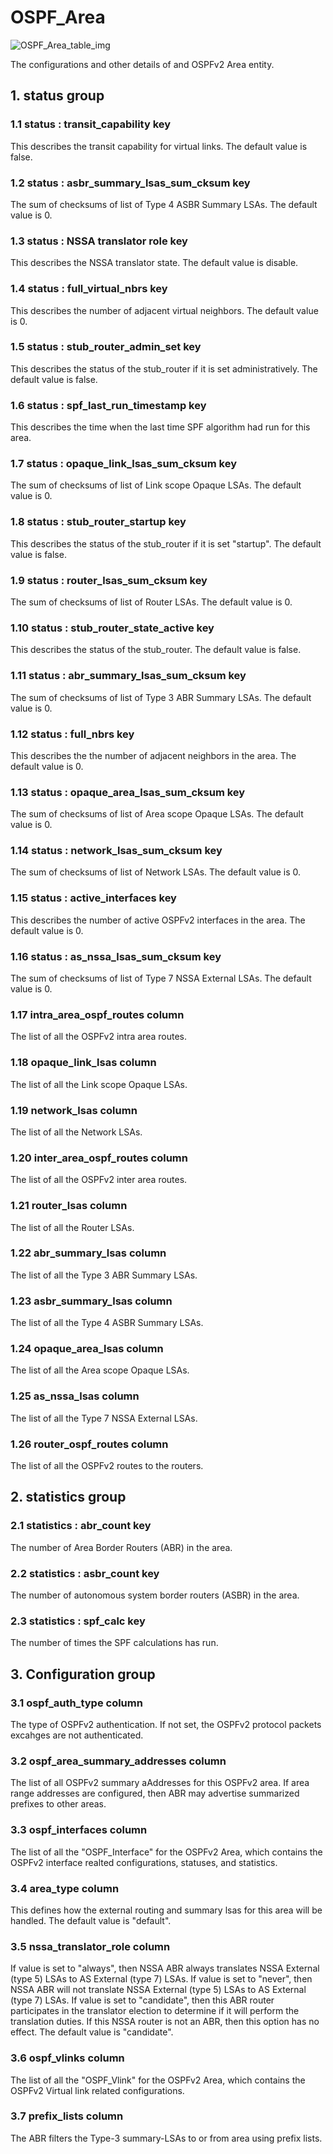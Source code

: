 # OSPF_Area

![OSPF_Area_table_img](http://www.plantuml.com/plantuml/img/0N01Z_v0StHXSdHrRMmAT6zdPNHePN8WUmfZR65pSo1FKr16NrDrRMrXSdbVGMHaScLpSmfZR65pSo1FKr16Nr9lTNHb2cDiONDp84zJK4PVGN9bOGfZR65pSo1FKr16NqbkT6LoPc5ZPGfZR65pSo1FKr16NqnJGGfz2azJK4PVGN9bOI0jP2q-84zJK4PVIMvqPN9cOMDb2azJK4PVGN9bOI0jP2q-84zJK4PVJ5D12azJK4PVGN9bOI0jP2q-84zJK4PVKtLjRM5oULz1P6HoPNDp2azJK4PVGN9bOI0jP2q-84zJK4PVKczrT6KAQ6baPI1ZQN9ZR6KAQ6baPI1jPMrYPN9p2cnbPsLkP21oQMTeT0fZRsvqQMvrRtCWR6bkPI0j83nYFdDqSczkPpmlOZuWScLcPN9bRcDb2cHlT7HbP21iQMvb82qWF6a-TsLXQpmlQJuWScLcPN9bRcDb2cLkP6nbPsLkP0f0PMvaTMri)

The configurations and other details of and OSPFv2 Area entity.

## 1. status group

### 1.1 status : transit_capability key

This describes the transit capability for virtual links. The default value is
false.

### 1.2 status : asbr_summary_lsas_sum_cksum key

The sum of checksums of list of Type 4 ASBR Summary LSAs. The default value is
0.

### 1.3 status : NSSA translator role key

This describes the NSSA translator state. The default value is disable.

### 1.4 status : full_virtual_nbrs key

This describes the number of adjacent virtual neighbors. The default value is 0.

### 1.5 status : stub_router_admin_set key

This describes the status of the stub_router if it is set administratively. The
default value is false.

### 1.6 status : spf_last_run_timestamp key

This describes the time when the last time SPF algorithm had run for this area.

### 1.7 status : opaque_link_lsas_sum_cksum key

The sum of checksums of list of Link scope Opaque LSAs. The default value is 0.

### 1.8 status : stub_router_startup key

This describes the status of the stub_router if it is set "startup". The default
value is false.

### 1.9 status : router_lsas_sum_cksum key

The sum of checksums of list of Router LSAs. The default value is 0.

### 1.10 status : stub_router_state_active key

This describes the status of the stub_router. The default value is false.

### 1.11 status : abr_summary_lsas_sum_cksum key

The sum of checksums of list of Type 3 ABR Summary LSAs. The default value is 0.

### 1.12 status : full_nbrs key

This describes the the number of adjacent neighbors in the area. The default
value is 0.

### 1.13 status : opaque_area_lsas_sum_cksum key

The sum of checksums of list of  Area scope Opaque LSAs. The default value is 0.

### 1.14 status : network_lsas_sum_cksum key

The sum of checksums of list of Network LSAs. The default value is 0.

### 1.15 status : active_interfaces key

This describes the number of active OSPFv2 interfaces in the area. The default
value is 0.

### 1.16 status : as_nssa_lsas_sum_cksum key

The sum of checksums of list of Type 7 NSSA External LSAs. The default value is
0.

### 1.17 intra_area_ospf_routes column

The list of all the OSPFv2 intra area routes.

### 1.18 opaque_link_lsas column

The list of all the Link scope Opaque LSAs.

### 1.19 network_lsas column

The list of all the Network LSAs.

### 1.20 inter_area_ospf_routes column

The list of all the OSPFv2 inter area routes.

### 1.21 router_lsas column

The list of all the Router LSAs.

### 1.22 abr_summary_lsas column

The list of all the Type 3 ABR Summary LSAs.

### 1.23 asbr_summary_lsas column

The list of all the Type 4 ASBR Summary LSAs.

### 1.24 opaque_area_lsas column

The list of all the Area scope Opaque LSAs.

### 1.25 as_nssa_lsas column

The list of all the Type 7 NSSA External LSAs.

### 1.26 router_ospf_routes column

The list of all the OSPFv2 routes to the routers.

## 2. statistics group

### 2.1 statistics : abr_count key

The number of Area Border Routers (ABR) in the area.

### 2.2 statistics : asbr_count key

The number of autonomous system border routers (ASBR) in the area.

### 2.3 statistics : spf_calc key

The number of times the SPF calculations has run.

## 3. Configuration group

### 3.1 ospf_auth_type column

The type of OSPFv2 authentication. If not set, the OSPFv2 protocol packets
excahges are not authenticated.

### 3.2 ospf_area_summary_addresses column

The list of all OSPFv2 summary aAddresses for this OSPFv2 area. If area range
addresses are configured, then ABR may advertise summarized prefixes to other
areas.

### 3.3 ospf_interfaces column

The list of all the "OSPF_Interface" for the OSPFv2 Area, which contains the
OSPFv2 interface realted configurations, statuses, and statistics.

### 3.4 area_type column

This defines how the external routing and summary lsas for this area will be
handled. The default value is "default".

### 3.5 nssa_translator_role column

If value is set to "always", then NSSA ABR always translates NSSA External (type
5) LSAs to AS External (type 7) LSAs. If value is set to "never", then NSSA ABR
will not translate NSSA External (type 5) LSAs to AS External (type 7) LSAs. If
value is set to "candidate", then  this ABR router participates in the
translator election to determine if it will perform the translation duties. If
this NSSA router is not an ABR, then this option has no effect. The default
value is "candidate".

### 3.6 ospf_vlinks column

The list of all the "OSPF_Vlink" for the OSPFv2 Area, which contains the OSPFv2
Virtual link related configurations.

### 3.7 prefix_lists column

The ABR filters the  Type-3 summary-LSAs to or from area using prefix lists.

